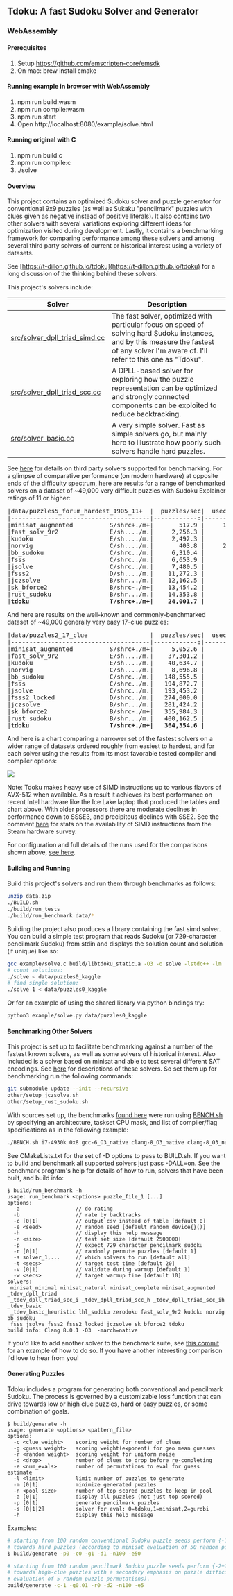 ## Tdoku: A fast Sudoku Solver and Generator

### WebAssembly

#### Prerequisites
1. Setup https://github.com/emscripten-core/emsdk
2. On mac: brew install cmake

#### Running example in browser with WebAssembly
1. npm run build:wasm
2. npm run compile:wasm
3. npm run start
4. Open http://localhost:8080/example/solve.html

#### Running original with C
1. npm run build:c
2. npm run compile:c
3. ./solve


#### Overview
This project contains an optimized Sudoku solver and puzzle generator for conventional 9x9 puzzles (as well as Sukaku
"pencilmark" puzzles with clues given as negative instead of positive literals). It also contains two 
other solvers with several variations exploring different ideas for optimization visited during
development. Lastly, it contains a benchmarking framework for comparing performance among these 
solvers and among several third party solvers of current or historical interest using a variety of
datasets. 

See [https://t-dillon.github.io/tdoku](https://t-dillon.github.io/tdoku) for a long discussion of the thinking behind these solvers.

This project's solvers include:

Solver | Description
-------|------------
[src/solver_dpll_triad_simd.cc](https://github.com/t-dillon/tdoku/blob/master/src/solver_dpll_triad_simd.cc) | The fast solver, optimized with particular focus on speed of solving hard Sudoku instances, and by this measure the fastest of any solver I'm aware of. I'll refer to this one as "Tdoku".
[src/solver_dpll_triad_scc.cc](https://github.com/t-dillon/tdoku/blob/master/src/solver_dpll_triad_scc.cc) | A DPLL-based solver for exploring how the puzzle representation can be optimized and strongly connected components can be exploited to reduce backtracking.
[src/solver_basic.cc](https://github.com/t-dillon/tdoku/blob/master/src/solver_basic.cc) | A very simple solver. Fast as simple solvers go, but mainly here to illustrate how poorly such solvers handle hard puzzles.

See [here](https://github.com/t-dillon/tdoku/blob/master/other/README.md) for details on third party solvers
supported for benchmarking. For a glimpse of comparative performance (on modern hardware) at opposite ends of the difficulty
spectrum, here are results for a range of benchmarked solvers on a dataset of ~49,000 very
difficult puzzles with Sudoku Explainer ratings of 11 or higher:

<pre>
|data/puzzles5_forum_hardest_1905_11+  |  puzzles/sec|  usec/puzzle|   %no_guess|  guesses/puzzle|
|--------------------------------------|------------:|------------:|-----------:|---------------:|
|minisat_augmented          S/shrc+./m+|       517.9 |     1,930.8 |       0.0% |         104.36 |
|fast_solv_9r2              E/sh..../m.|     2,256.3 |       443.2 |       0.0% |         171.66 |
|kudoku                     E/sh..../m.|     2,492.3 |       401.2 |       0.0% |         142.13 |
|norvig                     C/sh..../m.|       403.8 |     2,476.5 |       0.0% |         178.93 |
|bb_sudoku                  C/shrc../m.|     6,310.4 |       158.5 |       0.0% |         200.41 |
|fsss                       C/shrc../m.|     6,653.9 |       150.3 |       0.0% |         117.52 |
|jsolve                     C/shrc../m.|     7,480.5 |       133.7 |       0.0% |         100.21 |
|fsss2                      D/sh..../m.|    11,272.3 |        88.7 |       0.0% |         139.23 |
|jczsolve                   B/shr.../m.|    12,162.5 |        82.2 |       0.0% |         171.20 |
|sk_bforce2                 B/shrc-./m+|    13,454.2 |        74.3 |       0.0% |         122.64 |
|rust_sudoku                B/shr.../m.|    14,353.8 |        69.7 |       0.0% |         161.94 |
|<b>tdoku                      T/shrc+./m+|    24,001.7 |        41.7 |       0.0% |          64.98</b> |
</pre>

And here are results on the well-known and commonly-benchmarked dataset of ~49,000 generally very easy 17-clue puzzles:

<pre>
|data/puzzles2_17_clue                 |  puzzles/sec|  usec/puzzle|   %no_guess|  guesses/puzzle|
|--------------------------------------|------------:|------------:|-----------:|---------------:|
|minisat_augmented          S/shrc+./m+|     5,052.6 |       197.9 |      76.0% |           1.06 |
|fast_solv_9r2              E/sh..../m.|    37,301.2 |        26.8 |      44.6% |           4.47 |
|kudoku                     E/sh..../m.|    40,634.7 |        24.6 |      44.6% |           4.57 |
|norvig                     C/sh..../m.|     8,696.8 |       115.0 |      44.6% |           4.84 |
|bb_sudoku                  C/shrc../m.|   148,555.5 |         6.7 |      76.0% |           1.55 |
|fsss                       C/shrc../m.|   194,872.7 |         5.1 |      76.0% |           0.94 |
|jsolve                     C/shrc../m.|   193,453.2 |         5.2 |      76.0% |           0.77 |
|fsss2_locked               D/shrc../m.|   274,000.0 |         3.6 |      76.0% |           0.95 |
|jczsolve                   B/shr.../m.|   281,424.2 |         3.6 |      70.5% |           1.76 |
|sk_bforce2                 B/shrc-./m+|   355,984.3 |         2.8 |      74.1% |           1.02 |
|rust_sudoku                B/shr.../m.|   400,162.5 |         2.5 |      70.5% |           1.74 |
|<b>tdoku                      T/shrc+./m+|   364,354.6 |         2.7 |      78.7% |           0.61</b> |
</pre>

And here is a chart comparing a narrower set of the fastest solvers on a wider range of datasets
ordered roughly from easiest to hardest, and for each solver using the results from its most 
favorable tested compiler and compiler options:

![](https://docs.google.com/spreadsheets/d/e/2PACX-1vRrWT05pUsB0LRS8ZR-j7WNvoUIpX6TDHBGeWhJnd7bRedgNn-a60TLVIRYO9A51yUZuXo-ugWx-ibK/pubchart?oid=1741583019&format=image)

Note: Tdoku makes heavy use of SIMD instructions up to various flavors of AVX-512 when available. As a result
it achieves its best performance on recent Intel hardware like the Ice Lake laptop that produced the tables
and chart above. With older processors there are moderate declines in performance down to SSSE3, and
precipitous declines with SSE2. See the comment [here](https://github.com/t-dillon/tdoku/blob/master/src/simd_vectors.h)
for stats on the availability of SIMD instructions from the Steam hardware survey.

For configuration and full details of the runs used for the comparisons shown above, [see here](https://github.com/t-dillon/tdoku/tree/master/benchmarks/results_i7-1065G7/i7-1065G7_clang-11_O3_native).


#### Building and Running

Build this project's solvers and run them through benchmarks as follows:

```bash
unzip data.zip
./BUILD.sh
./build/run_tests
./build/run_benchmark data/*
```
Building the project also produces a library containing the fast simd solver.  You can build a 
simple test program that reads Sudoku (or 729-character pencilmark Sudoku) from stdin and displays 
the solution count and solution (if unique) like so:

```bash
gcc example/solve.c build/libtdoku_static.a -O3 -o solve -lstdc++ -lm
# count solutions:
./solve < data/puzzles0_kaggle
# find single solution:
./solve 1 < data/puzzles0_kaggle
```

Or for an example of using the shared library via python bindings try:

```bash
python3 example/solve.py data/puzzles0_kaggle
```

#### Benchmarking Other Solvers

This project is set up to facilitate benchmarking against a number of the fastest known solvers, as
well as some solvers of historical interest. Also included is a solver based on minisat and able to
test several different SAT encodings. See [here](https://github.com/t-dillon/tdoku/blob/master/other/README.md)
for descriptions of these solvers. So set them up for benchmarking run the following commands:

```bash
git submodule update --init --recursive
other/setup_jczsolve.sh 
other/setup_rust_sudoku.sh 
```

With sources set up, the benchmarks [found here](https://github.com/t-dillon/tdoku/tree/master/benchmarks) were run 
using [BENCH.sh](https://github.com/t-dillon/tdoku/blob/master/BENCH.sh) by specifying an architecture, taskset CPU mask, and list of compiler/flag specifications as
in the following example:

```bash
./BENCH.sh i7-4930k 0x8 gcc-6_O3_native clang-8_O3_native clang-8_O3_native_pgo ...
```

See CMakeLists.txt for the set of -D options to pass to BUILD.sh. If you want to build and benchmark
all supported solvers just pass -DALL=on. See the benchmark program's help for details of how to run, solvers that
have been built, and build info:

```
$ build/run_benchmark -h
usage: run_benchmark <options> puzzle_file_1 [...] 
options:
  -a                  // do rating
  -b                  // rate by backtracks
  -c [0|1]            // output csv instead of table [default 0]
  -e <seed>           // random seed [default random_device{}()]
  -h                  // display this help message
  -n <size>           // test set size [default 2500000]
  -p                  // expect 729 character pencilmark sudoku
  -r [0|1]            // randomly permute puzzles [default 1]
  -s solver_1,...     // which solvers to run [default all]
  -t <secs>           // target test time [default 20]
  -v [0|1]            // validate during warmup [default 1]
  -w <secs>           // target warmup time [default 10]
solvers: 
 minisat_minimal minisat_natural minisat_complete minisat_augmented _tdev_dpll_triad
 _tdev_dpll_triad_scc_i _tdev_dpll_triad_scc_h _tdev_dpll_triad_scc_ih _tdev_basic
 _tdev_basic_heuristic lhl_sudoku zerodoku fast_solv_9r2 kudoku norvig bb_sudoku
 fsss jsolve fsss2 fsss2_locked jczsolve sk_bforce2 tdoku
build info: Clang 8.0.1 -O3  -march=native
```

If you'd like to add another solver to the benchmark suite, see [this commit](https://github.com/t-dillon/tdoku/commit/98b599074a00f15b7a13761053b984e237b8511a) for an example of
how to do so. If you have another interesting comparison I'd love to hear from you!

#### Generating Puzzles

Tdoku includes a program for generating both conventional and pencilmark Sudoku. The process is
governed by a customizable loss function that can drive towards low or high clue puzzles, hard
or easy puzzles, or some combination of goals.
```
$ build/generate -h
usage: generate <options> <pattern_file>
options:
  -c <clue_weight>    scoring weight for number of clues
  -g <guess weight>   scoring weight(exponent) for geo mean guesses
  -r <random weight>  scoring weight for uniform noise
  -d <drop>           number of clues to drop before re-completing
  -e <num_evals>      number of permutations to eval for guess estimate
  -l <limit>          limit number of puzzles to generate
  -m [0|1]            minimize generated puzzles
  -n <pool size>      number of top scored puzzles to keep in pool
  -a [0|1]            display all puzzles (not just top scored)
  -p [0|1]            generate pencilmark puzzles
  -s [0|1|2]          solver for eval: 0=tdoku,1=minisat,2=gurobi
  -h                  display this help message
```
Examples:
```bash
# starting from 100 random conventional Sudoku puzzle seeds perform {-1+?} generation driving 
# towards hard puzzles (according to minisat evaluation of 50 random puzzle permutations). 
$ build/generate -p0 -c0 -g1 -d1 -n100 -e50

# starting from 100 random pencilmark Sudoku puzzle seeds perform {-2+?} generation driving  
# towards high-clue puzzles with a secondary emphasis on puzzle difficulty (according to minisat 
# evaluation of 5 random puzzle permutations). 
build/generate -c-1 -g0.01 -r0 -d2 -n100 -e5
```
